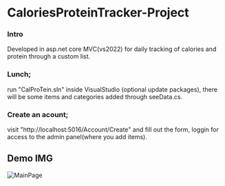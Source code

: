 # CaloriesProteinTracker-Project

### Intro
Developed in asp.net core MVC(vs2022) for daily tracking of calories and protein through a custom list.

### Lunch;
run "CalProTein.sln" inside VisualStudio (optional update packages), there will be some items and categories added through seeData.cs.
### Create an acount;
visit "http://localhost:5016/Account/Create" and fill out the form, loggin for access to the admin panel(where you add items).

## Demo IMG

![MainPage](imgDemo/main.jpg)
